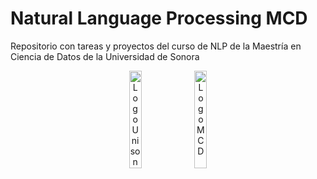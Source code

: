 # Natural Language Processing MCD
Repositorio con tareas y proyectos del curso de NLP de la Maestría en Ciencia de Datos de la Universidad de Sonora

<p align="center">
  <img src="https://github.com/josemal98/Cheap_flights_Airflow/assets/90294947/8e5592f9-0cb2-4dd0-ab1e-88647e20576e" alt="Logo Unison" width="20%" height="20%">
  <img src="https://github.com/josemal98/Cheap_flights_Airflow/assets/90294947/559ccb14-a5d8-4861-9f82-df1a9f4ea62a" alt="Logo MCD" width="20%" height="20%">
</p>

